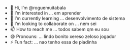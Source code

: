 - 👋 Hi, I’m @roguemuitabala
- 👀 I’m interested in ... em aprender 
- 🌱 I’m currently learning ... desenvolvimento de sistema 
- 💞️ I’m looking to collaborate on ... nem sei 
- 📫 How to reach me ... todos sabem qm eu sou 
- 😄 Pronouns: ... lindo bonito xereso zeloso jogador
- ⚡ Fun fact: ... nao tenho essa de piadinha 
